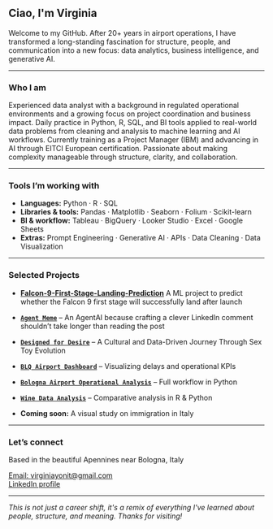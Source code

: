 ## Ciao, I'm Virginia

Welcome to my GitHub. After 20+ years in airport operations, I have transformed a long-standing fascination for structure, people, and communication into a new focus: data analytics, business intelligence, and generative AI.

---

### Who I am

Experienced data analyst with a background in regulated operational environments and a growing focus on project coordination and business impact.
Daily practice in Python, R, SQL, and BI tools applied to real-world data problems from cleaning and analysis to machine learning and AI workflows.
Currently training as a Project Manager (IBM) and advancing in AI through EITCI European certification. Passionate about making complexity manageable through structure, clarity, and collaboration.

---

### Tools I’m working with

- **Languages:** Python · R · SQL  
- **Libraries & tools:** Pandas · Matplotlib · Seaborn · Folium  · Scikit-learn   
- **BI & workflow:** Tableau · BigQuery · Looker Studio · Excel · Google Sheets  
- **Extras:** Prompt Engineering · Generative AI · APIs · Data Cleaning · Data Visualization

---

### Selected Projects

- **[Falcon-9-First-Stage-Landing-Prediction](https://github.com/VirginiaYonit/Falcon-9-First-Stage-Landing-Prediction)** A ML project to predict whether the Falcon 9 first stage will successfully land after launch
- **[`Agent Meme`](https://github.com/VirginiaYonit/Agent-Meme)** – An AgentAI because crafting a clever LinkedIn comment shouldn’t take longer than reading the post
- **[`Designed for Desire`](https://github.com/VirginiaYonit/Designed-for-Desire)** – A Cultural and Data-Driven Journey Through Sex Toy Evolution 
- **[`BLQ Airport Dashboard`](https://github.com/VirginiaYonit/BLQ-Dashboard)** – Visualizing delays and operational KPIs  
- **[`Bologna Airport Operational Analysis`](https://github.com/VirginiaYonit/Bologna_Airport_Operational_Analysis)** – Full workflow in Python  
- **[`Wine Data Analysis`](https://github.com/VirginiaYonit/wine_data_analysis)** – Comparative analysis in R & Python  

- **Coming soon:** A visual study on immigration in Italy

---

### Let’s connect

Based in the beautiful Apennines near Bologna, Italy

[Email: virginiayonit@gmail.com](mailto:virginiayonit@gmail.com)  
[LinkedIn profile](https://www.linkedin.com/in/virginia-levy-abulafia)

---

*This is not just a career shift, it's a remix of everything I've learned about people, structure, and meaning. Thanks for visiting!*


